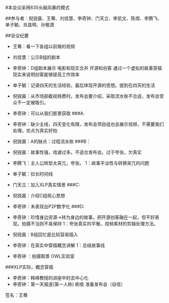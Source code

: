 #本会议采用635头脑风暴的模式

##参与者：倪锐晨、王骞、刘佳慧、李奇钟、门天立、李凯文、陈煜、李腾飞、单子毓、肖昌明、孙敬源

##会议纪要

- 王骞：看一下各组以前做的视频
- 刘佳慧：公示B组的剧本
- 李奇钟：D组剧本展示 电影和现实合并 开源和创客 通过一个虚拟的故事穿插现实来说明创客能够提高工作效率
- 单子毓：记录四天的生活经验，最后体现开源的思想。提到在四天的生活
- 倪锐晨：从市场部截视频费时。发布会要介绍，采取流水账不合适，发布会受众不一定被吸引。
- 李奇钟：可以从我们那里获取
###A.
- 李奇钟：缺少主线，四天变化有限。发布会项目组也会展示视频，不需要我们处理。优点为真实好拍
- 倪锐晨：A的缺点：过程流水账
###B：
- 倪锐晨：故事性强，戏谑过多。不适合发布会。过于夸张，欠真实
- 李腾飞：主人公转型太突兀，夸张。
    1：故事平淡性与转换突兀的问题
- 单子毓：拉长时间线
- 门天立：加入XLP真实情景
###C:
- 倪锐晨：介绍C组核心思想
- 李奇钟：未表现出P2P数字化
###D:
- 李奇钟：珍惜身边资源->转为身边的故事。把开源创客融在一起，但不好表现。拍摄不当则不易保持
1：夸张真实的平衡。视频素材的剪辑处理方法。
- 倪锐晨：B组回忆是比较容易插入
- 李奇钟：在真实中穿插概念讲解
1：总结故事线

- 李奇钟 ：拍摄取景 OWL实验室


###XLP实际，概念穿插
- 李奇钟：韩峰教授的讲座中的去中心化
- 李奇钟：第一天报道(第一人称) 刷夜  准备发布会（自信）

签名：王骞